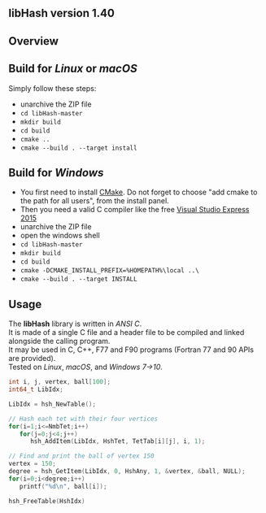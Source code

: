 ## libHash version 1.40

## Overview

## Build for *Linux* or *macOS*
Simply follow these steps:
- unarchive the ZIP file
- `cd libHash-master`
- `mkdir build`
- `cd build`
- `cmake ..`
- `cmake --build . --target install`

## Build for *Windows*
- You first need to install [CMake](https://cmake.org/files/v3.7/cmake-3.7.2-win64-x64.msi). Do not forget to choose "add cmake to the path for all users", from the install panel.
- Then you need a valid C compiler like the free [Visual Studio Express 2015](https://www.visualstudio.com/vs/visual-studio-express/)
- unarchive the ZIP file
- open the windows shell
- `cd libHash-master`
- `mkdir build`
- `cd build`
- `cmake -DCMAKE_INSTALL_PREFIX=%HOMEPATH%\local ..\`
- `cmake --build . --target INSTALL`

## Usage
The **libHash** library is written in *ANSI C*.  
It is made of a single C file and a header file to be compiled and linked alongside the calling program.  
It may be used in C, C++, F77 and F90 programs (Fortran 77 and 90 APIs are provided).  
Tested on *Linux*, *macOS*, and *Windows 7->10*.


```C++
int i, j, vertex, ball[100];
int64_t LibIdx;

LibIdx = hsh_NewTable();

// Hash each tet with their four vertices
for(i=1;i<=NmbTet;i++)
   for(j=0;j<4;j++)
      hsh_AddItem(LibIdx, HshTet, TetTab[i][j], i, 1);

// Find and print the ball of vertex 150
vertex = 150;
degree = hsh_GetItem(LibIdx, 0, HshAny, 1, &vertex, &ball, NULL);
for(i=0;i<degree;i++)
   printf("%d\n", ball[i]);

hsh_FreeTable(HshIdx)
```
